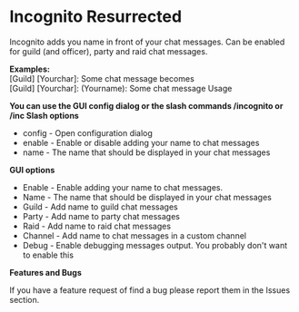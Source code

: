 # Incognito Resurrected

Incognito adds you name in front of your chat messages. Can be enabled for guild (and officer), party and raid chat messages.

**Examples:**  
[Guild] [Yourchar]: Some chat message
becomes  
[Guild] [Yourchar]: (Yourname): Some chat message
Usage  

**You can use the GUI config dialog or the slash commands /incognito or /inc
Slash options**

- config - Open configuration dialog
- enable - Enable or disable adding your name to chat messages
- name - The name that should be displayed in your chat messages 

**GUI options**

- Enable - Enable adding your name to chat messages.
- Name - The name that should be displayed in your chat messages
- Guild - Add name to guild chat messages
- Party - Add name to party chat messages
- Raid - Add name to raid chat messages
- Channel - Add name to chat messages in a custom channel
- Debug - Enable debugging messages output. You probably don't want to enable this 

**Features and Bugs**

If you have a feature request of find a bug please report them in the Issues section.
